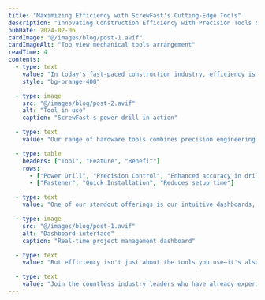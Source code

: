 ```yaml
---
title: "Maximizing Efficiency with ScrewFast's Cutting-Edge Tools"
description: "Innovating Construction Efficiency with Precision Tools & Support"
pubDate: 2024-02-06
cardImage: "@/images/blog/post-1.avif"
cardImageAlt: "Top view mechanical tools arrangement"
readTime: 4
contents:
  - type: text
    value: "In today's fast-paced construction industry, efficiency is key to success. At ScrewFast, we understand the importance of optimizing your project workflow to meet deadlines and stay within budget. That's why we're thrilled to introduce our cutting-edge tools designed to empower your projects like never before."
    style: "bg-orange-400"

  - type: image
    src: "@/images/blog/post-2.avif"
    alt: "Tool in use"
    caption: "ScrewFast's power drill in action"

  - type: text
    value: "Our range of hardware tools combines precision engineering with user-centric design, ensuring maximum productivity on every job site. From power drills to advanced fastening solutions, ScrewFast's tools are built to withstand the rigors of construction while streamlining your workflow."

  - type: table
    headers: ["Tool", "Feature", "Benefit"]
    rows:
      - ["Power Drill", "Precision Control", "Enhanced accuracy in drilling"]
      - ["Fastener", "Quick Installation", "Reduces setup time"]

  - type: text
    value: "One of our standout offerings is our intuitive dashboards, which provide real-time insights into project progress, resource allocation, and more. With user-friendly interfaces, navigating and overseeing your projects has never been easier."

  - type: image
    src: "@/images/blog/post-1.avif"
    alt: "Dashboard interface"
    caption: "Real-time project management dashboard"

  - type: text
    value: "But efficiency isn't just about the tools you use—it's also about the support you receive. That's why ScrewFast offers comprehensive documentation and expert guidance every step of the way. Our dedicated teams are committed to your success, providing personalized assistance to ensure you get the most out of our products."

  - type: text
    value: "Join the countless industry leaders who have already experienced the difference ScrewFast tools can make. With our cutting-edge solutions, you can fast-track your projects to success and stay ahead of the competition."
---
```

